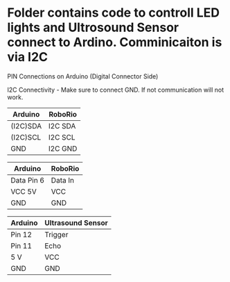 # Folder contains code to controll LED lights and Ultrosound Sensor connect to Ardino. Comminicaiton is via I2C

PIN Connections on Arduino (Digital Connector Side)

I2C Connectivity - Make sure to connect GND. If not communication will not work.

|Arduino     |    RoboRio   |
|-------     |    -------   |
|(I2C)SDA    |    I2C SDA   |
|(I2C)SCL    |    I2C SCL   |
|GND         |    I2C GND   |

|Arduino     |    RoboRio   |
|-------     |    -------   |
|Data Pin 6  |   Data In    |
|VCC 5V      |   VCC        |
|GND         |   GND        |


|Arduino     |    Ultrasound Sensor |
|-------     |    ----------------- |
| Pin 12     |    Trigger           |
| Pin 11     |    Echo              |
| 5 V        |    VCC               |
| GND        |    GND               |



